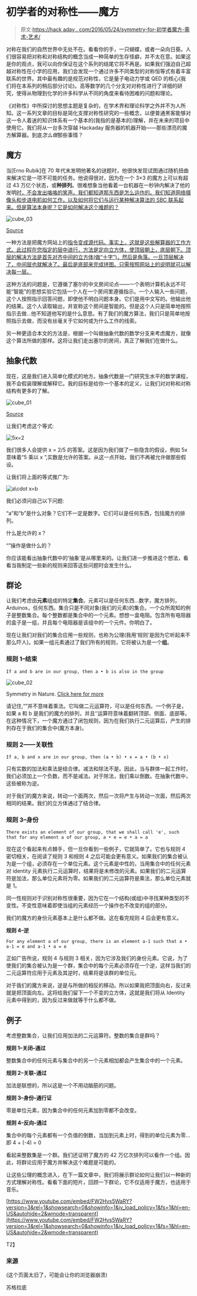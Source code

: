 # 初学者的对称性——魔方

> 原文:[https://hack aday . com/2016/05/24/symmetry-for-初学者魔方-需求-艺术/](https://hackaday.com/2016/05/24/symmetry-for-beginners-the-rubiks-cube-needs-art/)

对称在我们的自然世界中无处不在。看看你的手，一只蝴蝶，或者一朵向日葵。人们很容易把对称和对称结构的概念当成一种简单的生存怪癖，并不太在意。如果这是你的观点，我可以向你保证在这个系列的结尾它将不再是。如果我们强迫自己超越对称性在小学的应用，我们会发现一个通过许多不同类型的对称恒等式有着丰富联系的世界。其中最有趣的是规范对称性，它是量子电动力学或 QED 的核心(我们将在本系列的稍后部分讨论)。高等数学的几个分支对对称性进行了详细的研究，使得从物理到化学的许多科学从不同的角度来看待困难的问题和理论。

《对称性》中所探讨的思想主题是复杂的，在学术界和理论科学之外并不为人所知。这一系列文章的目标是简化支撑对称性研究的一些概念，以便普通黑客能够对这一令人着迷的知识体系有一个基本的(我指的是基本的)理解，并在未来的项目中使用它。我们将从一台多次穿越 Hackaday 服务器的机器开始——那些漂亮的魔方解算器。到底*怎么做*那些事情？

## 魔方

当[Erno Rubik]在 70 年代末发明他著名的谜题时，他很快发现试图通过随机扭曲来解决它是一项不可能的任务。他说得很对，因为在一个 3×3 的魔方上可以有超过 43 万亿个状态，或**种排列**。很难想象当他看着一台机器在一秒钟内解决了他的发明[时，不会发出咯咯的笑声。我们都知道那东西是怎么运作的。我们知道网络摄像头和步进电机如何工作，以及如何将它们与运行某种解决算法的 SBC 联系起来。但是算法本身呢？它是如何解决这个难题的？](http://hackaday.com/2016/01/27/robot-solves-rubiks-cube-in-just-one-second/)

![cube_03](../Images/509f8937477e45966a6a8a406ed9a356.png)

[Source](http://cubemeister.com/puzzles/cube-puzzles/magic-cube-series/rubiks-cube/)

一种方法是把魔方网站上的[指令变成源代码。事实上，这就是这些解算器的工作方式。此过程在您指定的层中进行，方法是定向立方体，使顶层朝上，底层朝下。顶层的解决方法是首先对齐中间的立方体(做“十字”)，然后是角落。一旦顶层解决了，中间层也就解决了。最后是底部来完成拼图。只需按照网站上的说明就可以解决每一层。](https://www.rubiks.com/blog/how-to-solve-the-rubiks-cube)

这种方法的问题是，它遵循了塞尔的中文房间论点——一个表明计算机永远不可能“智能”的思想实验它包括一个人在一个房间里遵循指示。一个人输入一些问题，这个人按照指示回答问题，即使他不明白问题本身。它们是用中文写的。他输出他的结果。这个人读取输出，并宣称这个房间是智能的。但是这个人只是简单地按照指示去做…他不知道他写的是什么意思。有了我们的魔方算法，我们只是简单地按照指示去做，而没有丝毫关于它如何或为什么工作的线索。

另一种更适合本文的方法是，根据一个叫做抽象代数的数学分支来考虑魔方，就像这个算法所做的那样。这将让我们走出塞尔的房间，真正了解我们在做什么。

## 抽象代数

现在，这是我们进入简单化模式的地方。抽象代数是一门研究生水平的数学课程，我不会假装理解或解释它。我的目标是给你一个基本的定义，让我们对对称和对称结构有更多的了解。

![cube_01](../Images/9e07b763e010d5cc085ad08bf28da36f.png)

[Source](https://www.geneseo.edu/~heap/courses/330/330.html)

让我们考虑这个等式:

![5x=2](../Images/ab18d4357aef85eea40bca197d3d4a38.png)

我们很多人会提供 x = 2/5 的答案。这是因为我们做了一些隐含的假设，例如 5x 意味着“5 乘以 x ”,实数是允许的答案。从这一点开始，我们不再被允许做那些假设。

让我们将上面的等式推广为:

![a\cdot x=b](../Images/45fe5cec4c0c80039438358d8c7d3aea.png)

我们必须问自己以下问题:

“a”和“b”是什么对象？它们不一定是数字。它们可以是任何东西，包括魔方的排列。

什么是允许的 x？

“”操作是做什么的？

你应该能看出抽象代数中的‘抽象’是从哪里来的。让我们进一步推进这个想法，看看当我制定一些新的规则来回答这些问题时会发生什么。

## 群论

让我们考虑由**元素**组成的特定**集合**。元素可以是任何东西…数字，魔方排列，Arduinos，任何东西。集合只是不同对象(我们的元素)的集合。一个众所周知的例子是整数集合。每个整数都是集合中的一个元素。想想一盒电阻。包含所有电阻器的盒子是一组，并且每个电阻器是该组中的一个元件。你明白了。

现在让我们对我们的集合应用一些规则，也称为公理(我用‘规则’是因为它听起来不那么吓人)。如果一组元素通过了我们所有的规则，它将被认为是一个**组**。

### 规则 1–结束

```
If a and b are in our group, then a • b is also in the group
```

![cube_02](../Images/e355f4c72f8b09a7ad4ce4c1da6f2730.png)

Symmetry in Nature. [Click here for more](http://www.boredpanda.com/geometry-symmetry-plants-nature/)

请记住,“”并不意味着乘法。它叫做二元运算符，可以是任何东西。一个例子是，如果 a 和 b 是我们的魔方的排列，并且‘’运算符意味着翻转顶部、侧面、底部等。在这种情况下，一个魔方通过了闭包规则，因为在我们执行二元运算后，产生的排列存在于我们的集合中(魔方本身)。

### 规则 2——关联性

```
If a, b and x are in our group, then (a • b) • x = a • (b • x)
```

只有实数的加法和乘法是结合律。减法和除法不是。因此，当与群体一起工作时，我们必须加上一个负数，而不是减法。对于除法，我们乘以倒数。在抽象代数中，这些被称为逆。

对于我们的魔方来说，转动一个面两次，然后一次将产生与转动一次面，然后两次相同的结果。我们的立方体通过了结合律。

### 规则 3–身份

```
There exists an element of our group, that we shall call 'e', such that for any element a of our group, a • e = e • a = a
```

现在这个看起来有点棘手，但一旦你看到一些例子，它就简单了。它也与规则 4 密切相关，在阅读了规则 3 和规则 4 之后可能会更有意义。如果我们的集合被认为是一个组，必须存在一个单位元素。这个元素是中性的，当用集合中的任何元素对 identity 元素执行二元运算时，结果将是未修改的元素。如果我们的二元运算符是加法，那么单位元素将为零。如果我们的二元运算符是乘法，那么单位元素就是 1。

同一性规则对于识别对称性很重要，因为它在一个结构(或组)中寻找某种类型的不变性。不变性意味着即使当组的元素经历一个操作也不改变的组的部分。

我们的魔方的身份元素基本上是什么都不做。这在看完规则 4 后会更有意义。

**规则 4–逆**

```
For any element a of our group, there is an element a-1 such that a • a-1 = e and a-1 • a = e
```

正如广告所说，规则 4 与规则 3 相关，因为它涉及我们的身份元素。它说，为了使我们的集合被认为是一个群，集合中的每个元素必须存在一个逆，这样当我们的二元运算符应用于元素及其逆时，结果将是该群的单位元。

对于我们的魔方来说，逆是与所做的相反的移动。所以如果我把顶面向右，反过来就是把顶面向左。这将给我们留下一个不变的立方体，这就是我们将从 Identity 元素中得到的，因为反过来做就等于什么都不做。

## 例子

考虑整数集合，让我们应用加法的二元运算符。整数的集合是群吗？

**规则 1–关闭–通过**

整数集合中的任何元素与集合中的另一个元素相加都会产生集合中的一个元素。

**规则 2–关联–通过**

加法是联想的，所以这是一个不用动脑筋的问题。

**规则 3–身份–通行证**

零是单位元素，因为集合中的任何元素加到零都不会改变。

**规则 4–反向–通过**

集合中的每个元素都有一个负值的倒数，当加到元素上时，得到的单位元素为零…即 4 + (-4) = 0

看起来整数集是一个群。我们还证明了魔方的 42 万亿次排列可以看作一个组。因此，将群论应用于魔方并解决这个难题是可能的。

让这些公理的概念进入，在下一篇文章中，我们将展示群论如何让我们以一种新的方式理解对称性。看看下面的短片，回顾一下群论，它不仅适用于魔方，也适用于音乐。

 [https://www.youtube.com/embed/FW2Hvs5WaRY?version=3&rel=1&showsearch=0&showinfo=1&iv_load_policy=1&fs=1&hl=en-US&autohide=2&wmode=transparent](https://www.youtube.com/embed/FW2Hvs5WaRY?version=3&rel=1&showsearch=0&showinfo=1&iv_load_policy=1&fs=1&hl=en-US&autohide=2&wmode=transparent)

T2】

### 来源

(这个页面太旧了，可能会让你的浏览器崩溃)

苏格拉底